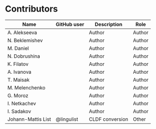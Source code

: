 # Contributors

Name           | GitHub user | Description | Role   
---            | ---         | ---         | ---    
A. Alekseeva   |             | Author      | Author
N. Beklemishev |             | Author      | Author
M. Daniel      |             | Author      | Author
N. Dobrushina  |             | Author      | Author
K. Filatov     |             | Author      | Author
A. Ivanova     |             | Author      | Author
T. Maisak      |             | Author      | Author
M. Melenchenko |             | Author      | Author
G. Moroz       |             | Author      | Author
I. Netkachev   |             | Author      | Author
I. Sadakov     |             | Author      | Author
Johann-Mattis List | @lingulist | CLDF conversion | Other 
